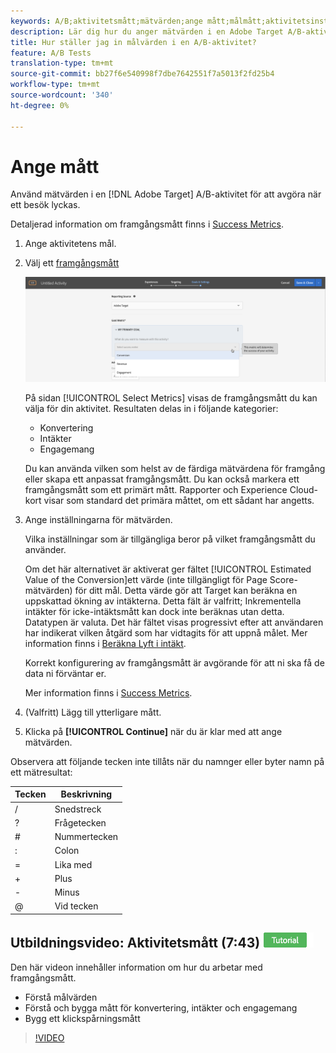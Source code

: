 ```yaml
---
keywords: A/B;aktivitetsmått;mätvärden;ange mått;målmått;aktivitetsinställningar;framgångsmått;konvertering;intäkt;engagemang
description: Lär dig hur du anger mätvärden i en Adobe Target A/B-aktivitet för att avgöra när ett besök lyckas, till exempel konvertering, intäkter och engagemang.
title: Hur ställer jag in målvärden i en A/B-aktivitet?
feature: A/B Tests
translation-type: tm+mt
source-git-commit: bb27f6e540998f7dbe7642551f7a5013f2fd25b4
workflow-type: tm+mt
source-wordcount: '340'
ht-degree: 0%

---
```



# Ange mått

Använd mätvärden i en [!DNL Adobe Target] A/B-aktivitet för att avgöra när ett besök lyckas.

Detaljerad information om framgångsmått finns i [Success Metrics](/help/c-activities/r-success-metrics/success-metrics.md#reference_D011575C85DA48E989A244593D9B9924).

1. Ange aktivitetens mål.
1. Välj ett [framgångsmått](/help/c-activities/r-success-metrics/success-metrics.md#reference_D011575C85DA48E989A244593D9B9924)

   ![Välj framgångsmått](/help/c-activities/t-test-ab/t-test-create-ab/assets/ab_metrics-new.png)

   På sidan [!UICONTROL Select Metrics] visas de framgångsmått du kan välja för din aktivitet. Resultaten delas in i följande kategorier:

   * Konvertering
   * Intäkter
   * Engagemang

   Du kan använda vilken som helst av de färdiga mätvärdena för framgång eller skapa ett anpassat framgångsmått. Du kan också markera ett framgångsmått som ett primärt mått. Rapporter och Experience Cloud-kort visar som standard det primära måttet, om ett sådant har angetts.
1. Ange inställningarna för mätvärden.

   Vilka inställningar som är tillgängliga beror på vilket framgångsmått du använder.

   Om det här alternativet är aktiverat ger fältet [!UICONTROL Estimated Value of the Conversion]ett värde (inte tillgängligt för Page Score-mätvärden) för ditt mål. Detta värde gör att Target kan beräkna en uppskattad ökning av intäkterna. Detta fält är valfritt; Inkrementella intäkter för icke-intäktsmått kan dock inte beräknas utan detta. Datatypen är valuta. Det här fältet visas progressivt efter att användaren har indikerat vilken åtgärd som har vidtagits för att uppnå målet. Mer information finns i [Beräkna Lyft i intäkt](/help/administrating-target/r-target-account-preferences/estimating-lift-in-revenue.md).

   Korrekt konfigurering av framgångsmått är avgörande för att ni ska få de data ni förväntar er.

   Mer information finns i [Success Metrics](/help/c-activities/r-success-metrics/success-metrics.md#reference_D011575C85DA48E989A244593D9B9924).
1. (Valfritt) Lägg till ytterligare mått.
1. Klicka på **[!UICONTROL Continue]** när du är klar med att ange mätvärden.

Observera att följande tecken inte tillåts när du namnger eller byter namn på ett mätresultat:

| Tecken | Beskrivning |
|--- |--- |
| / | Snedstreck |
| ? | Frågetecken |
| # | Nummertecken |
| : | Colon |
| = | Lika med |
| + | Plus |
| - | Minus |
| @ | Vid tecken |

## Utbildningsvideo: Aktivitetsmått (7:43) ![Tutorial badge](/help/assets/tutorial.png)

Den här videon innehåller information om hur du arbetar med framgångsmått.

* Förstå målvärden
* Förstå och bygga mått för konvertering, intäkter och engagemang
* Bygg ett klickspårningsmått

>[!VIDEO](https://video.tv.adobe.com/v/17380)
